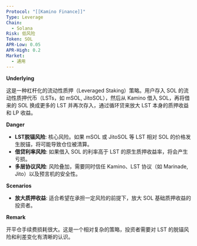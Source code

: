 ```yaml
---
Protocol: "[[Kamino Finance]]"
Type: Leverage
Chain:
  - Solana
Risk: 低风险
Token: SOL
APR-Low: 0.05
APR-High: 0.2
Market:
  - 通用
---
```

**Underlying**

这是一种杠杆化的流动性质押（Leveraged Staking）策略。用户存入 SOL 的流动性质押代币（LSTs，如 mSOL, JitoSOL），然后从 Kamino 借入 SOL，再将借来的 SOL 换成更多的 LST 并再次存入，通过循环贷来放大 LST 本身的质押收益和 LP 收益。

**Danger**

- **LST脱锚风险**: 核心风险。如果 mSOL 或 JitoSOL 等 LST 相对 SOL 的价格发生脱锚，将可能导致仓位被清算。
- **借贷利率风险**: 如果借入 SOL 的利率高于 LST 的原生质押收益率，将会产生亏损。
- **多层协议风险**: 风险叠加，需要同时信任 Kamino、LST 协议（如 Marinade, Jito）以及预言机的安全性。

**Scenarios**

- **放大质押收益**: 适合希望在承担一定风险的前提下，放大 SOL 基础质押收益的投资者。

**Remark**

开平仓手续费损耗很大。这是一个相对复杂的策略，投资者需要对 LST 的脱锚风险和利差变化有清晰的认识。
